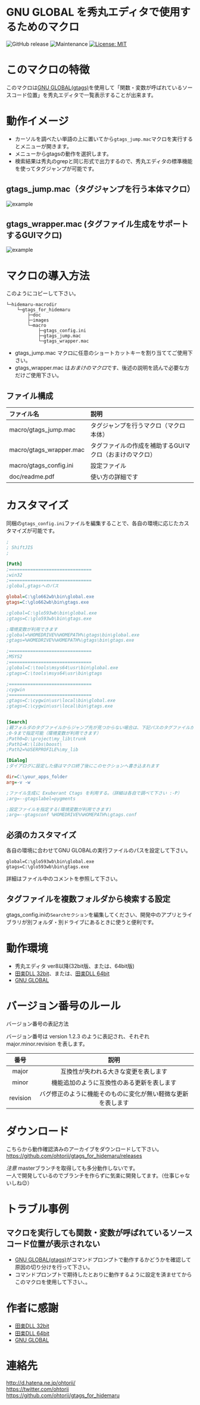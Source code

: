 ﻿# GNU GLOBAL を秀丸エディタで使用するためのマクロ

![GitHub release](https://img.shields.io/github/release/ohtorii/gtags_for_hidemaru.svg)
![Maintenance](https://img.shields.io/maintenance/yes/2020.svg)
[![License: MIT](https://img.shields.io/badge/License-MIT-yellow.svg)](https://opensource.org/licenses/MIT)

# このマクロの特徴

このマクロは[GNU GLOBAL(gtags)](https://www.tamacom.com/global-j.html)を使用して「関数・変数が呼ばれているソースコード位置」を秀丸エディタで一覧表示することが出来ます。

# 動作イメージ
- カーソルを調べたい単語の上に置いてから`gtags_jump.mac`マクロを実行するとメニューが開きます。
- メニューからgtagsの動作を選択します。
- 検索結果は秀丸のgrepと同じ形式で出力するので、秀丸エディタの標準機能を使ってタグジャンプが可能です。

## gtags_jump.mac（タグジャンプを行う本体マクロ）

![example](images/gtags_jump.gif)

## gtags_wrapper.mac (タグファイル生成をサポートするGUIマクロ)

![example](images/gtags_wrapper.gif)


# マクロの導入方法

このようにコピーして下さい。

	└─hidemaru-macrodir
	    └─gtags_for_hidemaru
	        ├─doc
	        ├─images
	        └─macro
	            ├─gtags_config.ini
	            ├─gtags_jump.mac
	            └─gtags_wrapper.mac
	
- gtags_jump.mac マクロに任意のショートカットキーを割り当ててご使用下さい。
- gtags_wrapper.mac は*おまけのマクロ*です、後述の説明を読んで必要な方だけご使用下さい。

## ファイル構成

|ファイル名|説明|
|:---|:---|
|macro/gtags_jump.mac|タグジャンプを行うマクロ（マクロ本体）|
|macro/gtags_wrapper.mac|タグファイルの作成を補助するGUIマクロ（おまけのマクロ）|
|macro/gtags_config.ini|設定ファイル|
|doc/readme.pdf|使い方の詳細です|

# カスタマイズ

同梱の`gtags_config.ini`ファイルを編集することで、各自の環境に応じたカスタマイズが可能です。

```ini
;
; ShiftJIS
;

[Path]
;===============================
;win32
;===============================
;global,gtagsへのパス

global=C:\glo662wb\bin\global.exe
gtags=C:\glo662wb\bin\gtags.exe

;global=C:\glo593wb\bin\global.exe
;gtags=C:\glo593wb\bin\gtags.exe

;環境変数が利用できます
;global=%HOMEDRIVE%%HOMEPATH%\gtags\bin\global.exe
;gtags=%HOMEDRIVE%%HOMEPATH%\gtags\bin\gtags.exe

;===============================
;MSYS2
;===============================
;global=C:\tools\msys64\usr\bin\global.exe
;gtags=C:\tools\msys64\usr\bin\gtags

;===============================
;cygwin
;===============================
;gtags=C:\cygwin\usr\local\bin\global.exe
;gtags=C:\cygwin\usr\local\bin\gtags.exe


[Search]
;親フォルダのタグファイルからジャンプ先が見つからない場合は、下記パスのタグファイルから再検索する
;0-9まで指定可能（環境変数が利用できます）
;Path0=D:\project\my_lib\trunk
;Path1=K:\libs\boost\
;Path2=%USERPROFILE%\my_lib

[Dialog]
;ダイアログに設定した値はマクロ終了後にこのセクションへ書き込まれます

dir=C:\your_apps_folder
arg=-v -w

;ファイル生成に Exuberant Ctags を利用する。（詳細は各自で調べて下さい :-P）
;arg=--gtagslabel=pygments

;設定ファイルを指定する(環境変数が利用できます)
;arg=--gtagsconf %HOMEDRIVE%%HOMEPATH%\gtags.conf
```

## 必須のカスタマイズ

各自の環境に合わせてGNU GLOBALの実行ファイルのパスを設定して下さい。
```
global=C:\glo593wb\bin\global.exe
gtags=C:\glo593wb\bin\gtags.exe
```
詳細はファイル中のコメントを参照して下さい。

## タグファイルを複数フォルダから検索する設定

gtags_config.iniの`Searchセクション`を編集してください、開発中のアプリとライブラリが別フォルダ・別ドライブにあるときに使うと便利です。


# 動作環境

- 秀丸エディタ ver8以降(32bit版、または、64bit版)
- [田楽DLL 32bit](http://www.ceres.dti.ne.jp/~sugiura/hidemaru/macros/dgserver/#download64)、または、[田楽DLL 64bit](http://htom.in.coocan.jp/macro/macro_dll.html#label-5)
- [GNU GLOBAL](https://www.tamacom.com/global-j.html)

# バージョン番号のルール

バージョン番号の表記方法

バージョン番号は version 1.2.3 のように表記され、それぞれ major.minor.revision を表します。

|番号|説明|
|:--:|:--:|
|major|互換性が失われる大きな変更を表します|
|minor|機能追加のように互換性のある更新を表します|
|revision|バグ修正のように機能そのものに変化が無い軽微な更新を表します|

# ダウンロード

こちらから動作確認済みのアーカイブをダウンロードして下さい。<br>
https://github.com/ohtorii/gtags_for_hidemaru/releases

*注意*
masterブランチを取得しても多分動作しないです。<br>
一人で開発しているのでブランチを作らずに気楽に開発してます。（仕事じゃないしね😉）

# トラブル事例

## マクロを実行しても関数・変数が呼ばれているソースコード位置が表示されない
- [GNU GLOBAL(gtags)](https://www.tamacom.com/global-j.html)がコマンドプロンプトで動作するかどうかを確認して原因の切り分けを行って下さい。
- コマンドプロンプトで期待したとおりに動作するように設定を済ませてからこのマクロを使用して下さい、。

# 作者に感謝
- [田楽DLL 32bit](http://www.ceres.dti.ne.jp/~sugiura/hidemaru/macros/dgserver/#download64)
- [田楽DLL 64bit](http://htom.in.coocan.jp/macro/macro_dll.html#label-5)
- [GNU GLOBAL](https://www.tamacom.com/global-j.html)

# 連絡先
<http://d.hatena.ne.jp/ohtorii/> <br>
<https://twitter.com/ohtorii> <br>
<https://github.com/ohtorii/gtags_for_hidemaru>
